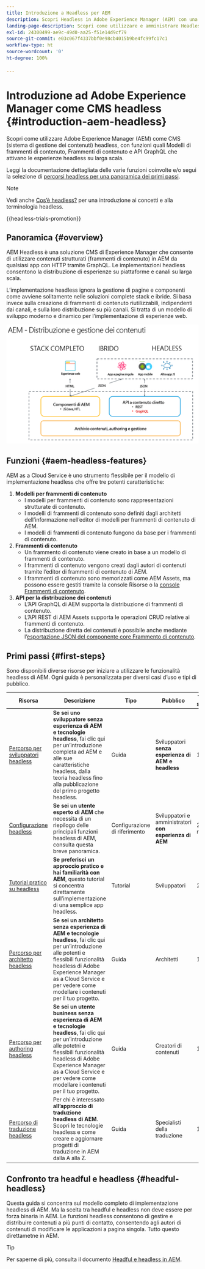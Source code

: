 ```yaml
---
title: Introduzione a Headless per AEM
description: Scopri Headless in Adobe Experience Manager (AEM) con una documentazione dettagliata e percorsi headless. Scopri come funzioni quali i Modelli di frammenti di contenuto, i Frammenti di contenuto e un’API GraphQL vengono utilizzate per attivare esperienze headless.
landing-page-description: Scopri come utilizzare e amministrare Headless in Adobe Experience Manager as a Cloud Service.
exl-id: 24300499-ae9c-49d0-aa25-f51e14d9cf79
source-git-commit: e03c067f4337bbf0e98cb4015b9be4fc99fc17c1
workflow-type: ht
source-wordcount: '0'
ht-degree: 100%

---
```



# Introduzione ad Adobe Experience Manager come CMS headless {#introduction-aem-headless}

Scopri come utilizzare Adobe Experience Manager (AEM) come CMS (sistema di gestione dei contenuti) headless, con funzioni quali Modelli di frammenti di contenuto, Frammenti di contenuto e API GraphQL che attivano le esperienze headless su larga scala.

Leggi la documentazione dettagliata delle varie funzioni coinvolte e/o segui la selezione di [percorsi headless per una panoramica dei primi passi](#first-steps).

>[!NOTE]
>
>Vedi anche [Cos’è headless?](/help/headless/what-is-headless.md) per una introduzione ai concetti e alla terminologia headless.

{{headless-trials-promotion}}

## Panoramica {#overview}

AEM Headless è una soluzione CMS di Experience Manager che consente di utilizzare contenuti strutturati (frammenti di contenuto) in AEM da qualsiasi app con HTTP tramite GraphQL. Le implementazioni headless consentono la distribuzione di esperienze su piattaforme e canali su larga scala.

L’implementazione headless ignora la gestione di pagine e componenti come avviene solitamente nelle soluzioni complete stack e ibride. Si basa invece sulla creazione di frammenti di contenuto riutilizzabili, indipendenti dai canali, e sulla loro distribuzione su più canali. Si tratta di un modello di sviluppo moderno e dinamico per l’implementazione di esperienze web.

![Modelli di implementazione di AEM](assets/aem-implementation-models.png)

## Funzioni {#aem-headless-features}

AEM as a Cloud Service è uno strumento flessibile per il modello di implementazione headless che offre tre potenti caratteristiche:

1. **Modelli per frammenti di contenuto**
   * I modelli per frammenti di contenuto sono rappresentazioni strutturate di contenuto.
   * I modelli di frammenti di contenuto sono definiti dagli architetti dell’informazione nell’editor di modelli per frammenti di contenuto di AEM.
   * I modelli di frammenti di contenuto fungono da base per i frammenti di contenuto.
1. **Frammenti di contenuto**
   * Un frammento di contenuto viene creato in base a un modello di frammenti di contenuto.
   * I frammenti di contenuto vengono creati dagli autori di contenuti tramite l’editor di frammenti di contenuto di AEM.
   * I frammenti di contenuto sono memorizzati come AEM Assets, ma possono essere gestiti tramite la console Risorse o la [console Frammenti di contenuto](/help/sites-cloud/administering/content-fragments/content-fragments-console.md).
1. **API per la distribuzione dei contenuti**
   * L’API GraphQL di AEM supporta la distribuzione di frammenti di contenuto.
   * L’API REST di AEM Assets supporta le operazioni CRUD relative ai frammenti di contenuto.
   * La distribuzione diretta dei contenuti è possibile anche mediante l’[esportazione JSON del componente core Frammento di contenuto](https://experienceleague.adobe.com/docs/experience-manager-core-components/using/components/content-fragment-component.html?lang=it).

## Primi passi {#first-steps}

Sono disponibili diverse risorse per iniziare a utilizzare le funzionalità headless di AEM. Ogni guida è personalizzata per diversi casi d’uso e tipi di pubblico.

| Risorsa | Descrizione | Tipo | Pubblico | Tempo stimato |
|---|---|---|---|---|
| [Percorso per sviluppatori headless](/help/journey-headless/developer/overview.md) | **Se sei uno sviluppatore senza esperienza di AEM e tecnologie headless**, fai clic qui per un’introduzione completa ad AEM e alle sue caratteristiche headless, dalla teoria headless fino alla pubblicazione del primo progetto headless. | Guida | Sviluppatori **senza esperienza di AEM e headless** | 1 ora |
| [Configurazione headless](/help/headless/setup/introduction.md) | **Se sei un utente esperto di AEM** che necessita di un riepilogo delle principali funzioni headless di AEM, consulta questa breve panoramica. | Configurazione di riferimento | Sviluppatori e amministratori **con esperienza di AEM** | 20 minuti |
| [Tutorial pratico su headless](https://experienceleague.adobe.com/docs/experience-manager-learn/getting-started-with-aem-headless/graphql/multi-step/overview.html?lang=it) | **Se preferisci un approccio pratico e hai familiarità con AEM**, questo tutorial si concentra direttamente sull’implementazione di una semplice app headless. | Tutorial | Sviluppatori | 2 ore |
| [Percorso per architetto headless](/help/journey-headless/architect/overview.md) | **Se sei un architetto senza esperienza di AEM e tecnologie headless**, fai clic qui per un’introduzione alle potenti e flessibili funzionalità headless di Adobe Experience Manager as a Cloud Service e per vedere come modellare i contenuti per il tuo progetto. | Guida | Architetti | 1 ora |
| [Percorso per authoring headless](/help/journey-headless/author/overview.md) | **Se sei un utente business senza esperienza di AEM e tecnologie headless**, fai clic qui per un’introduzione alle potetni e flessibili funzionalità headless di Adobe Experience Manager as a Cloud Service e per vedere come modellare i contenuti per il tuo progetto. | Guida | Creatori di contenuti | 1 ora |
| [Percorso di traduzione headless](/help/journey-headless/translation/overview.md) | Per chi è interessato **all’approccio di traduzione headless di AEM**. Scopri le tecnologie headless e come creare e aggiornare progetti di traduzione in AEM dalla A alla Z. | Guida | Specialisti della traduzione | 1 ora |

## Confronto tra headful e headless {#headful-headless}

Questa guida si concentra sul modello completo di implementazione headless di AEM. Ma la scelta tra headful e headless non deve essere per forza binaria in AEM. Le funzioni headless consentono di gestire e distribuire contenuti a più punti di contatto, consentendo agli autori di contenuti di modificare le applicazioni a pagina singola. Tutto questo direttametne in AEM.

>[!TIP]
>
>Per saperne di più, consulta il documento [Headful e headless in AEM](/help/implementing/developing/headful-headless.md).